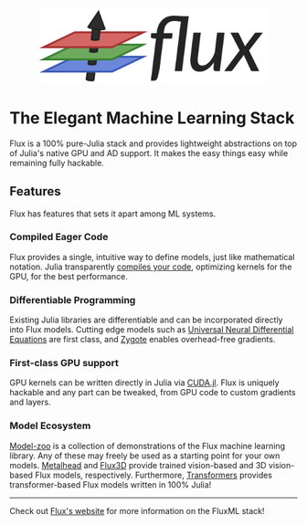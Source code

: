 <p align="center">
    <img width="400px" src="https://raw.githubusercontent.com/FluxML/Flux.jl/master/docs/src/assets/logo.png"/>
</p>

# The Elegant Machine Learning Stack

Flux is a 100% pure-Julia stack and provides lightweight abstractions on top of Julia's native GPU and AD support. It makes the easy things easy while remaining fully hackable.

## Features

Flux has features that sets it apart among ML systems.

### Compiled Eager Code
Flux provides a single, intuitive way to define models, just like mathematical notation. Julia transparently [compiles your code](https://julialang.org/blog/2018/12/ml-language-compiler), optimizing kernels for the GPU, for the best performance.

### Differentiable Programming
Existing Julia libraries are differentiable and can be incorporated directly into Flux models. Cutting edge models such as [Universal Neural Differential Equations](https://github.com/SciML/DiffEqFlux.jl) are first class, and [Zygote](https://github.com/FluxML/Zygote.jl) enables overhead-free gradients.

### First-class GPU support
GPU kernels can be written directly in Julia via [CUDA.jl](https://github.com/JuliaGPU/CUDA.jl). Flux is uniquely hackable and any part can be tweaked, from GPU code to custom gradients and layers.

### Model Ecosystem
[Model-zoo](https://github.com/FluxML/model-zoo) is a collection of demonstrations of the Flux machine learning library. Any of these may freely be used as a starting point for your own models. [Metalhead](https://github.com/FluxML/Metalhead.jl) and [Flux3D](https://github.com/FluxML/Flux3D.jl) provide trained vision-based and 3D vision-based Flux models, respectively. Furthermore, [Transformers](https://github.com/chengchingwen/Transformers.jl) provides transformer-based Flux models written in 100% Julia!

---

Check out [Flux's website](https://fluxml.ai) for more information on the FluxML stack!
